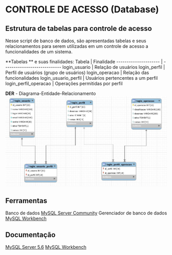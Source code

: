 # CONTROLE DE ACESSO (Database) #
## Estrutura de tabelas para controle de acesso ##

Nesse script de banco de dados, são apresentadas tabelas e 
seus relacionamentos para serem utilizadas em um controle de acesso 
a funcionalidades de um sistema.

**Tabelas ** e suas finalidades:
Tabela                | Finalidade
--------------------- | ----------------------------
login_usuario         | Relação de usuários
login_perfil          | Perfil de usuários (grupo de usuários)
login_operacao        | Relação das funcionalidades
login_usuario_perfil  | Usuários pertencentes a um perfil
login_perfil_operacao | Operações permitidas por perfil

**DER** - Diagrama-Entidade-Relacionamento
![enter image description here](https://raw.githubusercontent.com/osmarmartins/database-controle-de-acesso/master/DER.JPG)

## Ferramentas ##
Banco de dados [MySQL Server Community](https://dev.mysql.com/downloads/mysql/5.6.html)
Gerenciador de banco de dados [MySQL Workbench](https://dev.mysql.com/downloads/workbench/) 
 
## Documentação ##
[MySQL Server 5.6](https://dev.mysql.com/doc/refman/5.6/en/)
[MySQL Workbench](https://dev.mysql.com/doc/workbench/en/)

